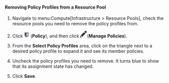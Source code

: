#### Removing Policy Profiles from a Resource Pool

1.  Navigate to menu:Compute\[Infrastructure \> Resource Pools\], check
    the resource pools you need to remove the policy profiles from.

2.  Click ![image](/images/1941.png) (**Policy**), and then click
    ![image](/images/1851.png)(**Manage Policies**).

3.  From the **Select Policy Profiles** area, click on the triangle next
    to a desired policy profile to expand it and see its member
    policies.

4.  Uncheck the policy profiles you need to remove. It turns blue to
    show that its assignment state has changed.

5.  Click **Save**.
